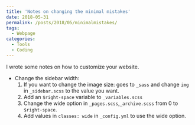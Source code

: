 ```yaml
---
title: 'Notes on changing the minimal mistakes'
date: 2018-05-31
permalink: /posts/2018/05/minimalmistakes/
tags:
  - Webpage
categories:
  - Tools
  - Coding
---
```


I wrote some notes on how to customize your website. 
* Change the sidebar width: 
	1. If you want to change the image size: goes to `_sass` and change `img` in `_sidebar.scss` to the value you want.
	2. Add an `$right-space` variable to `_variables.scss`
	3. Change the wide option in `_pages.scss`,`_archive.scss` from 0 to `$right-space`.
	4. Add values in `classes: wide` in `_config.yml` to use the wide option.

